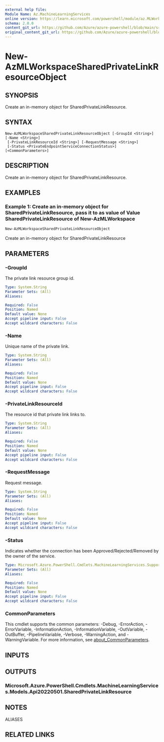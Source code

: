 ```yaml
---
external help file: 
Module Name: Az.MachineLearningServices
online version: https://learn.microsoft.com/powershell/module/az.MLWorkspace/new-AzMLWorkspaceSharedPrivateLinkResourceObject
schema: 2.0.0
content_git_url: https://github.com/Azure/azure-powershell/blob/main/src/MachineLearningServices/help/New-AzMLWorkspaceSharedPrivateLinkResourceObject.md
original_content_git_url: https://github.com/Azure/azure-powershell/blob/main/src/MachineLearningServices/help/New-AzMLWorkspaceSharedPrivateLinkResourceObject.md
---
```


# New-AzMLWorkspaceSharedPrivateLinkResourceObject

## SYNOPSIS
Create an in-memory object for SharedPrivateLinkResource.

## SYNTAX

```
New-AzMLWorkspaceSharedPrivateLinkResourceObject [-GroupId <String>] [-Name <String>]
 [-PrivateLinkResourceId <String>] [-RequestMessage <String>]
 [-Status <PrivateEndpointServiceConnectionStatus>] [<CommonParameters>]
```

## DESCRIPTION
Create an in-memory object for SharedPrivateLinkResource.

## EXAMPLES

### Example 1: Create an in-memory object for SharedPrivateLinkResource, pass it to as value of Value SharedPrivateLinkResource of  New-AzMLWorkspace
```powershell
New-AzMLWorkspaceSharedPrivateLinkResourceObject
```

Create an in-memory object for SharedPrivateLinkResource

## PARAMETERS

### -GroupId
The private link resource group id.

```yaml
Type: System.String
Parameter Sets: (All)
Aliases:

Required: False
Position: Named
Default value: None
Accept pipeline input: False
Accept wildcard characters: False
```

### -Name
Unique name of the private link.

```yaml
Type: System.String
Parameter Sets: (All)
Aliases:

Required: False
Position: Named
Default value: None
Accept pipeline input: False
Accept wildcard characters: False
```

### -PrivateLinkResourceId
The resource id that private link links to.

```yaml
Type: System.String
Parameter Sets: (All)
Aliases:

Required: False
Position: Named
Default value: None
Accept pipeline input: False
Accept wildcard characters: False
```

### -RequestMessage
Request message.

```yaml
Type: System.String
Parameter Sets: (All)
Aliases:

Required: False
Position: Named
Default value: None
Accept pipeline input: False
Accept wildcard characters: False
```

### -Status
Indicates whether the connection has been Approved/Rejected/Removed by the owner of the service.

```yaml
Type: Microsoft.Azure.PowerShell.Cmdlets.MachineLearningServices.Support.PrivateEndpointServiceConnectionStatus
Parameter Sets: (All)
Aliases:

Required: False
Position: Named
Default value: None
Accept pipeline input: False
Accept wildcard characters: False
```

### CommonParameters
This cmdlet supports the common parameters: -Debug, -ErrorAction, -ErrorVariable, -InformationAction, -InformationVariable, -OutVariable, -OutBuffer, -PipelineVariable, -Verbose, -WarningAction, and -WarningVariable. For more information, see [about_CommonParameters](http://go.microsoft.com/fwlink/?LinkID=113216).

## INPUTS

## OUTPUTS

### Microsoft.Azure.PowerShell.Cmdlets.MachineLearningServices.Models.Api20220501.SharedPrivateLinkResource

## NOTES

ALIASES

## RELATED LINKS

